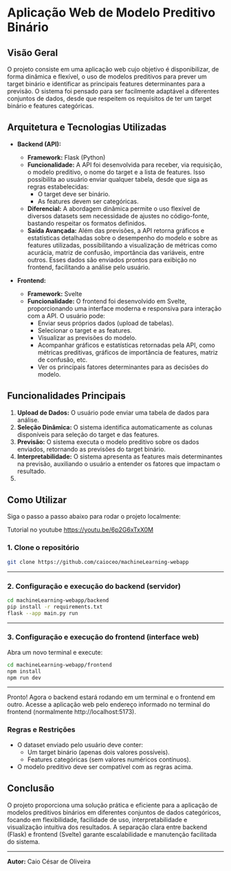 # Aplicação Web de Modelo Preditivo Binário

## Visão Geral

O projeto consiste em uma aplicação web cujo objetivo é disponibilizar, de forma dinâmica e flexível, o uso de modelos preditivos para prever um target binário e identificar as principais features determinantes para a previsão. O sistema foi pensado para ser facilmente adaptável a diferentes conjuntos de dados, desde que respeitem os requisitos de ter um target binário e features categóricas.

## Arquitetura e Tecnologias Utilizadas

- **Backend (API):**
  - **Framework:** Flask (Python)
  - **Funcionalidade:** A API foi desenvolvida para receber, via requisição, o modelo preditivo, o nome do target e a lista de features. Isso possibilita ao usuário enviar qualquer tabela, desde que siga as regras estabelecidas:
    - O target deve ser binário.
    - As features devem ser categóricas.
  - **Diferencial:** A abordagem dinâmica permite o uso flexível de diversos datasets sem necessidade de ajustes no código-fonte, bastando respeitar os formatos definidos.
  - **Saída Avançada:** Além das previsões, a API retorna gráficos e estatísticas detalhadas sobre o desempenho do modelo e sobre as features utilizadas, possibilitando a visualização de métricas como acurácia, matriz de confusão, importância das variáveis, entre outros. Esses dados são enviados prontos para exibição no frontend, facilitando a análise pelo usuário.

- **Frontend:**
  - **Framework:** Svelte
  - **Funcionalidade:** O frontend foi desenvolvido em Svelte, proporcionando uma interface moderna e responsiva para interação com a API. O usuário pode:
    - Enviar seus próprios dados (upload de tabelas).
    - Selecionar o target e as features.
    - Visualizar as previsões do modelo.
    - Acompanhar gráficos e estatísticas retornadas pela API, como métricas preditivas, gráficos de importância de features, matriz de confusão, etc.
    - Ver os principais fatores determinantes para as decisões do modelo.

## Funcionalidades Principais

1. **Upload de Dados:** O usuário pode enviar uma tabela de dados para análise.
2. **Seleção Dinâmica:** O sistema identifica automaticamente as colunas disponíveis para seleção do target e das features.
3. **Previsão:** O sistema executa o modelo preditivo sobre os dados enviados, retornando as previsões do target binário.
4. **Interpretabilidade:** O sistema apresenta as features mais determinantes na previsão, auxiliando o usuário a entender os fatores que impactam o resultado.
5. <!-- 5. **Visualização de Resultados:** O frontend exibe gráficos e estatísticas gerados pela API, permitindo análise visual e detalhada dos resultados e do desempenho do modelo. -->


## Como Utilizar

Siga o passo a passo abaixo para rodar o projeto localmente:


Tutorial no youtube https://youtu.be/6p2G6xTxX0M

### 1. Clone o repositório

```bash
git clone https://github.com/caioceo/machineLearning-webapp
```

---

### 2. Configuração e execução do backend (servidor)

```bash
cd machineLearning-webapp/backend
pip install -r requirements.txt
flask --app main.py run
```

---

### 3. Configuração e execução do frontend (interface web)

Abra um novo terminal e execute:

```bash
cd machineLearning-webapp/frontend
npm install
npm run dev
```

---

Pronto! Agora o backend estará rodando em um terminal e o frontend em outro. Acesse a aplicação web pelo endereço informado no terminal do frontend (normalmente http://localhost:5173).

### Regras e Restrições

- O dataset enviado pelo usuário deve conter:
  - Um target binário (apenas dois valores possíveis).
  - Features categóricas (sem valores numéricos contínuos).
- O modelo preditivo deve ser compatível com as regras acima.

## Conclusão

O projeto proporciona uma solução prática e eficiente para a aplicação de modelos preditivos binários em diferentes conjuntos de dados categóricos, focando em flexibilidade, facilidade de uso, interpretabilidade e visualização intuitiva dos resultados. A separação clara entre backend (Flask) e frontend (Svelte) garante escalabilidade e manutenção facilitada do sistema.

---

**Autor:** Caio César de Oliveira  
